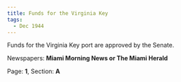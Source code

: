 ```yaml
---  
title: Funds for the Virginia Key  
tags:  
  - Dec 1944  
---  
```

  
Funds for the Virginia Key port are approved by the Senate.  
  
Newspapers: **Miami Morning News or The Miami Herald**  
  
Page: **1**, Section: **A** 

